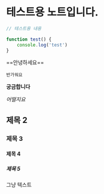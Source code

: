 # 테스트용 노트입니다.

```js
// 테스트용 내용

function test() {
    console.log('test')
}
```

==안녕하세요==

`반가워요`

**궁금합니다**

_어떨지요_

## 제목 2

### 제목 3

#### 제목 4
##### 제목 5

그냥 텍스트